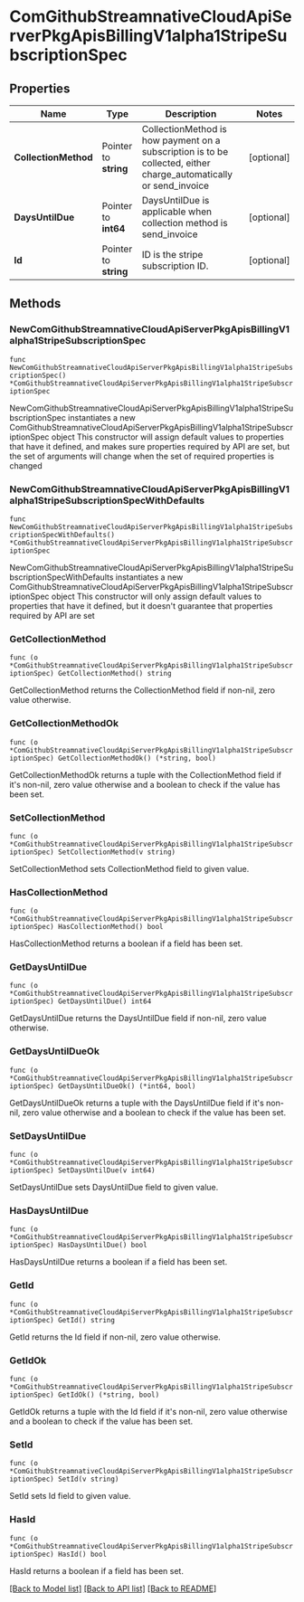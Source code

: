 # ComGithubStreamnativeCloudApiServerPkgApisBillingV1alpha1StripeSubscriptionSpec

## Properties

Name | Type | Description | Notes
------------ | ------------- | ------------- | -------------
**CollectionMethod** | Pointer to **string** | CollectionMethod is how payment on a subscription is to be collected, either charge_automatically or send_invoice | [optional] 
**DaysUntilDue** | Pointer to **int64** | DaysUntilDue is applicable when collection method is send_invoice | [optional] 
**Id** | Pointer to **string** | ID is the stripe subscription ID. | [optional] 

## Methods

### NewComGithubStreamnativeCloudApiServerPkgApisBillingV1alpha1StripeSubscriptionSpec

`func NewComGithubStreamnativeCloudApiServerPkgApisBillingV1alpha1StripeSubscriptionSpec() *ComGithubStreamnativeCloudApiServerPkgApisBillingV1alpha1StripeSubscriptionSpec`

NewComGithubStreamnativeCloudApiServerPkgApisBillingV1alpha1StripeSubscriptionSpec instantiates a new ComGithubStreamnativeCloudApiServerPkgApisBillingV1alpha1StripeSubscriptionSpec object
This constructor will assign default values to properties that have it defined,
and makes sure properties required by API are set, but the set of arguments
will change when the set of required properties is changed

### NewComGithubStreamnativeCloudApiServerPkgApisBillingV1alpha1StripeSubscriptionSpecWithDefaults

`func NewComGithubStreamnativeCloudApiServerPkgApisBillingV1alpha1StripeSubscriptionSpecWithDefaults() *ComGithubStreamnativeCloudApiServerPkgApisBillingV1alpha1StripeSubscriptionSpec`

NewComGithubStreamnativeCloudApiServerPkgApisBillingV1alpha1StripeSubscriptionSpecWithDefaults instantiates a new ComGithubStreamnativeCloudApiServerPkgApisBillingV1alpha1StripeSubscriptionSpec object
This constructor will only assign default values to properties that have it defined,
but it doesn't guarantee that properties required by API are set

### GetCollectionMethod

`func (o *ComGithubStreamnativeCloudApiServerPkgApisBillingV1alpha1StripeSubscriptionSpec) GetCollectionMethod() string`

GetCollectionMethod returns the CollectionMethod field if non-nil, zero value otherwise.

### GetCollectionMethodOk

`func (o *ComGithubStreamnativeCloudApiServerPkgApisBillingV1alpha1StripeSubscriptionSpec) GetCollectionMethodOk() (*string, bool)`

GetCollectionMethodOk returns a tuple with the CollectionMethod field if it's non-nil, zero value otherwise
and a boolean to check if the value has been set.

### SetCollectionMethod

`func (o *ComGithubStreamnativeCloudApiServerPkgApisBillingV1alpha1StripeSubscriptionSpec) SetCollectionMethod(v string)`

SetCollectionMethod sets CollectionMethod field to given value.

### HasCollectionMethod

`func (o *ComGithubStreamnativeCloudApiServerPkgApisBillingV1alpha1StripeSubscriptionSpec) HasCollectionMethod() bool`

HasCollectionMethod returns a boolean if a field has been set.

### GetDaysUntilDue

`func (o *ComGithubStreamnativeCloudApiServerPkgApisBillingV1alpha1StripeSubscriptionSpec) GetDaysUntilDue() int64`

GetDaysUntilDue returns the DaysUntilDue field if non-nil, zero value otherwise.

### GetDaysUntilDueOk

`func (o *ComGithubStreamnativeCloudApiServerPkgApisBillingV1alpha1StripeSubscriptionSpec) GetDaysUntilDueOk() (*int64, bool)`

GetDaysUntilDueOk returns a tuple with the DaysUntilDue field if it's non-nil, zero value otherwise
and a boolean to check if the value has been set.

### SetDaysUntilDue

`func (o *ComGithubStreamnativeCloudApiServerPkgApisBillingV1alpha1StripeSubscriptionSpec) SetDaysUntilDue(v int64)`

SetDaysUntilDue sets DaysUntilDue field to given value.

### HasDaysUntilDue

`func (o *ComGithubStreamnativeCloudApiServerPkgApisBillingV1alpha1StripeSubscriptionSpec) HasDaysUntilDue() bool`

HasDaysUntilDue returns a boolean if a field has been set.

### GetId

`func (o *ComGithubStreamnativeCloudApiServerPkgApisBillingV1alpha1StripeSubscriptionSpec) GetId() string`

GetId returns the Id field if non-nil, zero value otherwise.

### GetIdOk

`func (o *ComGithubStreamnativeCloudApiServerPkgApisBillingV1alpha1StripeSubscriptionSpec) GetIdOk() (*string, bool)`

GetIdOk returns a tuple with the Id field if it's non-nil, zero value otherwise
and a boolean to check if the value has been set.

### SetId

`func (o *ComGithubStreamnativeCloudApiServerPkgApisBillingV1alpha1StripeSubscriptionSpec) SetId(v string)`

SetId sets Id field to given value.

### HasId

`func (o *ComGithubStreamnativeCloudApiServerPkgApisBillingV1alpha1StripeSubscriptionSpec) HasId() bool`

HasId returns a boolean if a field has been set.


[[Back to Model list]](../README.md#documentation-for-models) [[Back to API list]](../README.md#documentation-for-api-endpoints) [[Back to README]](../README.md)


